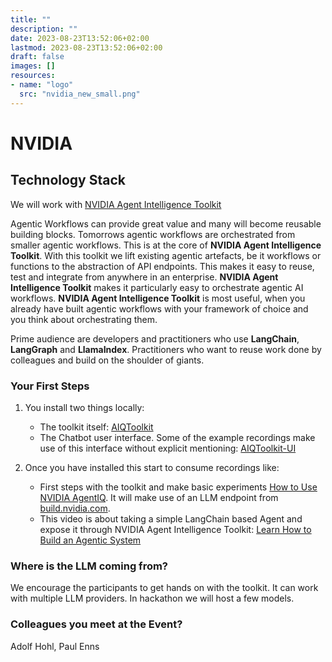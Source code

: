 ```yaml
---
title: ""
description: ""
date: 2023-08-23T13:52:06+02:00
lastmod: 2023-08-23T13:52:06+02:00
draft: false
images: []
resources:
- name: "logo"
  src: "nvidia_new_small.png"
---
```


# NVIDIA
## Technology Stack

We will work with [NVIDIA Agent Intelligence Toolkit](https://developer.nvidia.com/agent-intelligence-toolkit)

Agentic Workflows can provide great value and many will become reusable building blocks. Tomorrows agentic workflows are orchestrated from smaller agentic workflows. This is at the core of **NVIDIA Agent Intelligence Toolkit**. With this toolkit we lift existing agentic artefacts, be it workflows or functions to the abstraction of API endpoints. This makes it easy to reuse, test and integrate from anywhere in an enterprise.
**NVIDIA Agent Intelligence Toolkit** makes it particularly easy to orchestrate agentic AI workflows.
**NVIDIA Agent Intelligence Toolkit** is most useful, when you already have built agentic workflows with your framework of choice and you think about orchestrating them.

Prime audience are developers and practitioners who use **LangChain**, **LangGraph** and **LlamaIndex**. Practitioners who want to reuse work done by colleagues and build on the shoulder of giants.

### Your First Steps
1. You install two things locally:
   - The toolkit itself: [AIQToolkit](https://github.com/NVIDIA/AIQToolkit/)
   - The Chatbot user interface. Some of the example recordings make use of this interface without explicit mentioning: [AIQToolkit-UI](https://github.com/NVIDIA/AIQToolkit-UI)

2. Once you have installed this start to consume recordings like:
   - First steps with the toolkit and make basic experiments [How to Use NVIDIA AgentIQ](https://youtu.be/H65OluZaiZQ). It will make use of an LLM endpoint from [build.nvidia.com](https://build.nvidia.com).
   - This video is about taking a simple LangChain based Agent and expose it through NVIDIA Agent Intelligence Toolkit: [Learn How to Build an Agentic System](https://www.youtube.com/watch?v=j3LbI28NJCs)

### Where is the LLM coming from?
We encourage the participants to get hands on with the toolkit. It can work with multiple LLM providers. In hackathon we will host a few models.

### Colleagues you meet at the Event?
Adolf Hohl, Paul Enns